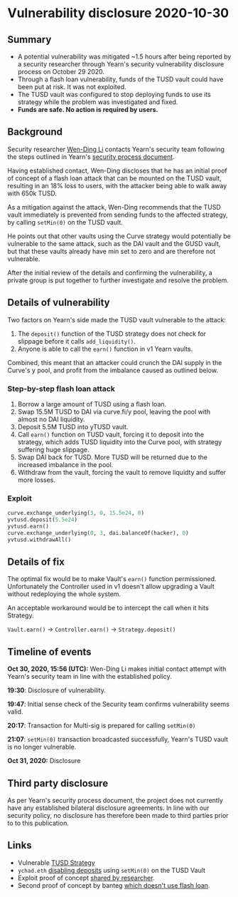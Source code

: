 # Vulnerability disclosure 2020-10-30

## Summary

- A potential vulnerability was mitigated ~1.5 hours after being reported by a security researcher through Yearn's security vulnerability disclosure process on October 29 2020.
- Through a flash loan vulnerability, funds of the TUSD vault could have been put at risk. It was not exploited.
- The TUSD vault was configured to stop deploying funds to use its strategy while the problem was investigated and fixed.
- **Funds are safe. No action is required by users.**

## Background

Security researcher [Wen-Ding Li](https://github.com/xu3kev) contacts Yearn's security team following the steps outlined in Yearn's [security process document](https://github.com/iearn-finance/yearn-protocol/blob/develop/SECURITY.md#receiving-disclosures).

Having established contact, Wen-Ding discloses that he has an initial proof of concept of a flash loan attack that can be mounted on the TUSD vault, resulting in an 18% loss to users, with the attacker being able to walk away with 650k TUSD.

As a mitigation against the attack, Wen-Ding recommends that the TUSD vault immediately is prevented from sending funds to the affected strategy, by calling `setMin(0)` on the TUSD vault.

He points out that other vaults using the Curve strategy would potentially be vulnerable to the same attack, such as the DAI vault and the GUSD vault, but that these vaults already have min set to zero and are therefore not vulnerable.

After the initial review of the details and confirming the vulnerability, a private group is put together to further investigate and resolve the problem.

## Details of vulnerability

Two factors on Yearn's side made the TUSD vault vulnerable to the attack:
1. The `deposit()` function of the TUSD strategy does not check for slippage before it calls `add_liquidity()`.
2. Anyone is able to call the `earn()` function in v1 Yearn vaults.

Combined, this meant that an attacker could crunch the DAI supply in the Curve's y pool, and profit from the imbalance caused as outlined below.

### Step-by-step flash loan attack
1. Borrow a large amount of TUSD using a flash loan.
2. Swap 15.5M TUSD to DAI via curve.fi/y pool, leaving the pool with almost no DAI liquidity.
3. Deposit 5.5M TUSD into yTUSD vault.
4. Call `earn()` function on TUSD vault, forcing it to deposit into the strategy, which adds TUSD liquidity into the Curve pool, with strategy suffering huge slippage.
5. Swap DAI back for TUSD. More TUSD will be returned due to the increased imbalance in the pool.
6. Withdraw from the vault, forcing the vault to remove liquidty and suffer more losses.

### Exploit

```python
curve.exchange_underlying(3, 0, 15.5e24, 0)
yvtusd.deposit(5.5e24)
yvtusd.earn()
curve.exchange_underlying(0, 3, dai.balanceOf(hacker), 0)
yvtusd.withdrawAll()
```

## Details of fix

The optimal fix would be to make Vault's `earn()` function permissioned. Unfortunately the Controller used in v1 doesn't allow upgrading a Vault without redeploying the whole system.

An acceptable workaround would be to intercept the call when it hits Strategy.

`Vault.earn()` → `Controller.earn()` → `Strategy.deposit()`

## Timeline of events

**Oct 30, 2020, 15:56 (UTC):** Wen-Ding Li makes initial contact attempt with Yearn's security team in line with the established policy.

**19:30**: Disclosure of vulnerability.

**19:47**: Initial sense check of the Security team confirms vulnerability seems valid.

**20:17**: Transaction for Multi-sig is prepared for calling `setMin(0)`

**21:07**: `setMin(0)` transaction broadcasted successfully, Yearn's TUSD vault is no longer vulnerable.

**Oct 31, 2020:** Disclosure

## Third party disclosure

As per Yearn's security process document, the project does not currently have any established bilateral disclosure agreements. In line with our security policy, no disclosure has therefore been made to third parties prior to to this publication.

## Links

- Vulnerable [TUSD Strategy](https://etherscan.io/address/0x1d91E3F77271ed069618b4BA06d19821BC2ed8b0#code)
- `ychad.eth` [disabling deposits](https://ethtx.info/mainnet/0x508b3f5607cbfe25dcc12980c9783920236c087f1ab7591b60c55614d503b546) using `setMin(0)` on the TUSD Vault
- Exploit proof of concept [shared by researcher](https://gist.github.com/xu3kev/fbdf166ba0e5f9e13522af8d043f37a1).
- Second proof of concept by banteg [which doesn't use flash loan](https://gist.github.com/banteg/b26ca556308b58d2643299dd02dbb54c).
